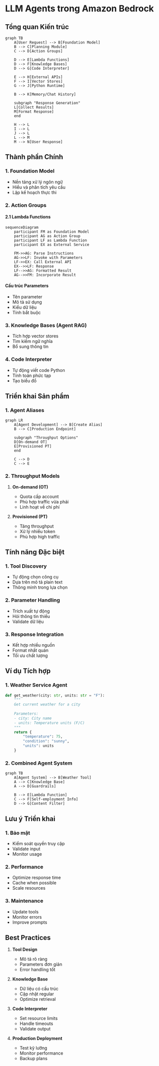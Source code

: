 # LLM Agents trong Amazon Bedrock

## Tổng quan Kiến trúc

```mermaid
graph TB
    A[User Request] --> B[Foundation Model]
    B --> C[Planning Module]
    C --> D[Action Groups]
    
    D --> E[Lambda Functions]
    D --> F[Knowledge Bases]
    D --> G[Code Interpreter]
    
    E --> H[External APIs]
    F --> I[Vector Stores]
    G --> J[Python Runtime]
    
    B --> K[Memory/Chat History]
    
    subgraph "Response Generation"
    L[Collect Results]
    M[Format Response]
    end
    
    H --> L
    I --> L
    J --> L
    L --> M
    M --> N[User Response]
```

## Thành phần Chính

### 1. Foundation Model
- Nền tảng xử lý ngôn ngữ
- Hiểu và phân tích yêu cầu
- Lập kế hoạch thực thi

### 2. Action Groups
#### 2.1 Lambda Functions
```mermaid
sequenceDiagram
    participant FM as Foundation Model
    participant AG as Action Group
    participant LF as Lambda Function
    participant EX as External Service
    
    FM->>AG: Parse Instructions
    AG->>LF: Invoke with Parameters
    LF->>EX: Call External API
    EX-->>LF: Response
    LF-->>AG: Formatted Result
    AG-->>FM: Incorporate Result
```

#### Cấu trúc Parameters
- Tên parameter
- Mô tả sử dụng
- Kiểu dữ liệu
- Tính bắt buộc

### 3. Knowledge Bases (Agent RAG)
- Tích hợp vector stores
- Tìm kiếm ngữ nghĩa
- Bổ sung thông tin

### 4. Code Interpreter
- Tự động viết code Python
- Tính toán phức tạp
- Tạo biểu đồ

## Triển khai Sản phẩm

### 1. Agent Aliases
```mermaid
graph LR
    A[Agent Development] --> B[Create Alias]
    B --> C[Production Endpoint]
    
    subgraph "Throughput Options"
    D[On-demand OT]
    E[Provisioned PT]
    end
    
    C --> D
    C --> E
```

### 2. Throughput Models
1. **On-demand (OT)**
   - Quota cấp account
   - Phù hợp traffic vừa phải
   - Linh hoạt về chi phí

2. **Provisioned (PT)**
   - Tăng throughput
   - Xử lý nhiều token
   - Phù hợp high traffic

## Tính năng Đặc biệt

### 1. Tool Discovery
- Tự động chọn công cụ
- Dựa trên mô tả plain text
- Thông minh trong lựa chọn

### 2. Parameter Handling
- Trích xuất tự động
- Hỏi thông tin thiếu
- Validate dữ liệu

### 3. Response Integration
- Kết hợp nhiều nguồn
- Format nhất quán
- Tối ưu chất lượng

## Ví dụ Tích hợp

### 1. Weather Service Agent
```python
def get_weather(city: str, units: str = "F"):
    """
    Get current weather for a city
    
    Parameters:
    - city: City name
    - units: Temperature units (F/C)
    """
    return {
        "temperature": 75,
        "condition": "sunny",
        "units": units
    }
```

### 2. Combined Agent System
```mermaid
graph TB
    A[Agent System] --> B[Weather Tool]
    A --> C[Knowledge Base]
    A --> D[Guardrails]
    
    B --> E[Lambda Function]
    C --> F[Self-employment Info]
    D --> G[Content Filter]
```

## Lưu ý Triển khai

### 1. Bảo mật
- Kiểm soát quyền truy cập
- Validate input
- Monitor usage

### 2. Performance
- Optimize response time
- Cache when possible
- Scale resources

### 3. Maintenance
- Update tools
- Monitor errors
- Improve prompts

## Best Practices

1. **Tool Design**
   - Mô tả rõ ràng
   - Parameters đơn giản
   - Error handling tốt

2. **Knowledge Base**
   - Dữ liệu có cấu trúc
   - Cập nhật regular
   - Optimize retrieval

3. **Code Interpreter**
   - Set resource limits
   - Handle timeouts
   - Validate output

4. **Production Deployment**
   - Test kỹ lưỡng
   - Monitor performance 
   - Backup plans